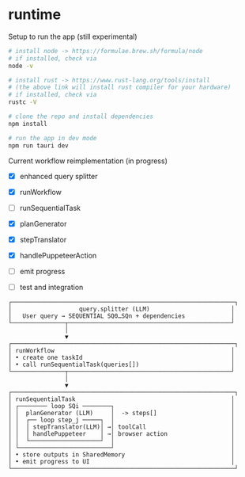 # runtime

Setup to run the app (still experimental)
```bash
# install node -> https://formulae.brew.sh/formula/node
# if installed, check via
node -v

# install rust -> https://www.rust-lang.org/tools/install
# (the above link will install rust compiler for your hardware)
# if installed, check via
rustc -V

# clone the repo and install dependencies
npm install

# run the app in dev mode
npm run tauri dev
```

Current workflow reimplementation (in progress)
 - [x] enhanced query splitter 
 - [x] runWorkflow
 - [ ] runSequentialTask
 - [x] planGenerator 
 - [x] stepTranslator
 - [x] handlePuppeteerAction
 - [ ] emit progress
 - [ ] test and integration


```ascii
┌───────────────────────────────────────────────────────────────┐
│                   query.splitter (LLM)                       │
│   User query → SEQUENTIAL SQ0…SQn + dependencies             │
└───────────────┬──────────────────────────────────────────────┘
                │
                ▼
┌───────────────────────────────────────────────────────────────┐
│ runWorkflow                                                  │
│ • create one taskId                                          │
│ • call runSequentialTask(queries[])                          │
└───────────────┬──────────────────────────────────────────────┘
                │
                ▼
┌───────────────────────────────────────────────────────────────┐
│ runSequentialTask                                            │
│ ┌──────── loop SQi ────────┐                                 │
│ │  planGenerator (LLM)     │  -> steps[]                     │
│ │  ┌── loop step_j ─────┐  │                                 │
│ │  │ stepTranslator(LLM)│ →│ toolCall                        │
│ │  │ handlePuppeteer    │ →│ browser action                  │
│ │  └────────────────────┘  │                                 │
│ └──────────────────────────┘                                 │
│ • store outputs in SharedMemory                              │
│ • emit progress to UI                                        │
└───────────────────────────────────────────────────────────────┘

```

